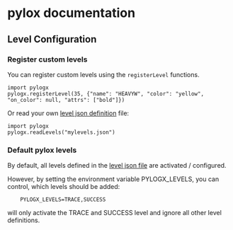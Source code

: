 # pylox documentation

## Level Configuration

### Register custom levels

You can register custom levels using the `registerLevel` functions.

    import pylogx
    pylogx.registerLevel(35, {"name": "HEAVYW", "color": "yellow",  "on_color": null, "attrs": ["bold"]})

Or read your own [level json definition](../pylox/levels.json) file:

    import pylogx
    pylogx.readLevels("mylevels.json")

### Default pylox levels

By default, all levels defined in the [level json file](../pylox/levels.json) are
activated / configured.

However, by setting the environment variable PYLOGX\_LEVELS, you can control,
which levels should be added:

        PYLOGX_LEVELS=TRACE,SUCCESS

will only activate the TRACE and SUCCESS level and ignore all other level definitions.
